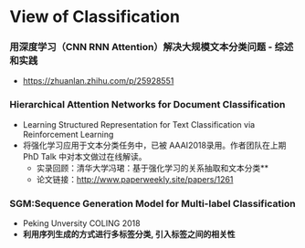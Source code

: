 # View of Classification
### 用深度学习（CNN RNN Attention）解决大规模文本分类问题 - 综述和实践
+ https://zhuanlan.zhihu.com/p/25928551


### Hierarchical Attention Networks for Document Classification
- Learning Structured Representation for Text Classification via Reinforcement Learning
- 将强化学习应用于文本分类任务中，已被 AAAI2018录用。作者团队在上期 PhD Talk 中对本文做过在线解读。
	- 实录回顾：清华大学冯珺：基于强化学习的关系抽取和文本分类**
	- 论文链接：http://www.paperweekly.site/papers/1261

### SGM:Sequence Generation Model for Multi-label Classification
+ Peking Unversity COLING 2018
+ **利用序列生成的方式进行多标签分类, 引入标签之间的相关性**